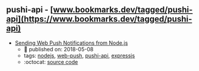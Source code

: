 pushi-api - [www.bookmarks.dev/tagged/pushi-api](https://www.bookmarks.dev/tagged/pushi-api)
---
* [Sending Web Push Notifications from Node.js](https://thecodebarbarian.com/sending-web-push-notifications-from-node-js.html)
    * :calendar: published on: 2018-05-08
    * tags: [nodejs](../tagged/nodejs.md), [web-push](../tagged/web-push.md), [pushi-api](../tagged/pushi-api.md), [expressjs](../tagged/expressjs.md)
    * :octocat: [source code](https://github.com/vkarpov15/web-push-demo)
